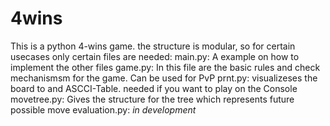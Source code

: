 # 4wins

This is a python 4-wins game. the structure is modular, so for certain usecases only certain files are needed:
main.py: A example on how to implement the other files
game.py: In this file are the basic rules and check mechanismsm for the game. Can be used for PvP
prnt.py: visualizeses the board to and ASCCI-Table. needed if you want to play on the Console
movetree.py: Gives the structure for the tree which represents future possible move
evaluation.py: *in development*
